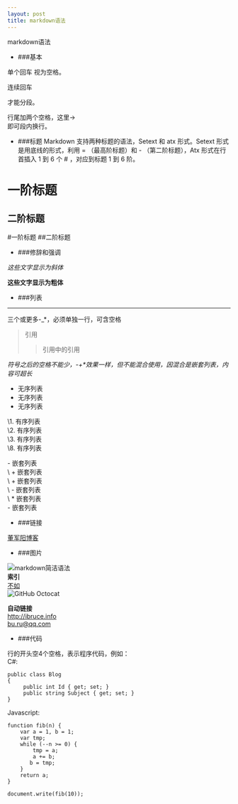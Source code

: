 ```yaml
---
layout: post
title: markdown语法
---
```

markdown语法

- ###基本

单个回车
视为空格。

连续回车

才能分段。

行尾加两个空格，这里->  
即可段内换行。


- ###标题
Markdown 支持两种标题的语法，Setext 和 atx 形式。Setext 形式是用底线的形式，利用 = （最高阶标题）和 - （第二阶标题），Atx 形式在行首插入 1 到 6 个 # ，对应到标题 1 到 6 阶。

一阶标题
===
二阶标题
---
#一阶标题
##二阶标题
- ###修辞和强调

*这些文字显示为斜体*

**这些文字显示为粗体**

- ###列表
--- --
三个或更多-_*，必须单独一行，可含空格
> 引用
>>引用中的引用

*符号之后的空格不能少，\-\+\*效果一样，但不能混合使用，因混合是嵌套列表，内容可超长*

- 无序列表
- 无序列表
- 无序列表

\1. 有序列表  
\2. 有序列表  
\3. 有序列表  
\8. 有序列表  

\- 嵌套列表  
\ + 嵌套列表  
\ + 嵌套列表  
\  - 嵌套列表  
\   * 嵌套列表  
\- 嵌套列表  

- ###链接

[董军阳博客](www.dongjy.github.io)
- ###图片

![markdown简洁语法]({{site.baseurl}}/markdown-syntax.png)  
**索引**  
[不如][1]  
![GitHub Octocat][2]

[1]:http://bruce-sha.github.io  
[2]:http://github.global.ssl.fastly.net/images/modules/logos_page/Octocat.png

**自动链接**  
<http://ibruce.info>  
<bu.ru@qq.com>

- ###代码

行的开头空4个空格，表示程序代码，例如：  
C#:

    public class Blog
    {
         public int Id { get; set; }
         public string Subject { get; set; }
    }
Javascript:

    function fib(n) {
        var a = 1, b = 1;
        var tmp;
        while (--n >= 0) {
            tmp = a;
            a += b;
           b = tmp;
        }
        return a;
    }

    document.write(fib(10));
